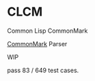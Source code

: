 # CLCM

Common Lisp CommonMark

[CommonMark](https://commonmark.org/) Parser

WIP

pass 83 / 649 test cases.
